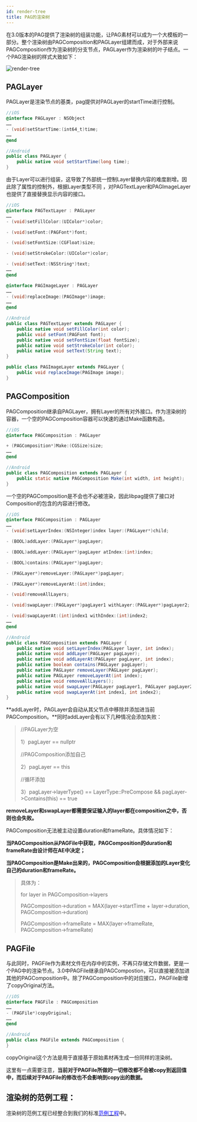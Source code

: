 ```yaml
---
id: render-tree
title: PAG的渲染树
---
```


在3.0版本的PAG提供了渲染树的组装功能，让PAG素材可以成为一个大模板的一部分。整个渲染树由PAGComposition和PAGLayer组建而成，对于外部来说PAGComposition作为渲染树的分支节点，PAGLayer作为渲染树的叶子结点。一个PAG渲染树的样式大致如下：

![render-tree](/img/docs/render-tree.png)

## PAGLayer

PAGLayer是渲染节点的基类，pag提供对PAGLayer的startTime进行控制。

```objectivec
//iOS
@interface PAGLayer : NSObject
……
- (void)setStartTime:(int64_t)time;
……
@end
```

```java
//Android
public class PAGLayer {
    public native void setStartTime(long time);
}
```

由于Layer可以进行组装，这导致了外部统一控制Layer替换内容的难度剧增。因此除了属性的控制外，根据Layer类型不同 ，对PAGTextLayer和PAGImageLayer也提供了直接替换显示内容的接口。

```objectivec
//iOS
@interface PAGTextLayer : PAGLayer
……
- (void)setFillColor:(UIColor*)color;

- (void)setFont:(PAGFont*)font;

- (void)setFontSize:(CGFloat)size;

- (void)setStrokeColor:(UIColor*)color;

- (void)setText:(NSString*)text;
……
@end

@interface PAGImageLayer : PAGLayer
……
- (void)replaceImage:(PAGImage*)image;
……
@end
```

```java
//Android
public class PAGTextLayer extends PAGLayer {
    public native void setFillColor(int color);
    public void setFont(PAGFont font);
    public native void setFontSize(float fontSize);
    public native void setStrokeColor(int color);
    public native void setText(String text);
}

public class PAGImageLayer extends PAGLayer {
    public void replaceImage(PAGImage image);
}
```



## PAGComposition

PAGComposition继承自PAGLayer，拥有Layer的所有对外接口。作为渲染树的容器，一个空的PAGComposition容器可以快速的通过Make函数构造。

```objectivec
//iOS
@interface PAGComposition : PAGLayer

+ (PAGComposition*)Make:(CGSize)size;
……
@end
```

```java
//Android
public class PAGComposition extends PAGLayer {
    public static native PAGComposition Make(int width, int height);
}
```

一个空的PAGComposition是不会也不必被渲染，因此libpag提供了接口对Composition的包含的内容进行修改。

```objectivec
//iOS
@interface PAGComposition : PAGLayer
……
- (void)setLayerIndex:(NSInteger)index layer:(PAGLayer*)child;

- (BOOL)addLayer:(PAGLayer*)pagLayer;

- (BOOL)addLayer:(PAGLayer*)pagLayer atIndex:(int)index;

- (BOOL)contains:(PAGLayer*)pagLayer;

- (PAGLayer*)removeLayer:(PAGLayer*)pagLayer;

- (PAGLayer*)removeLayerAt:(int)index;

- (void)removeAllLayers;

- (void)swapLayer:(PAGLayer*)pagLayer1 withLayer:(PAGLayer*)pagLayer2;

- (void)swapLayerAt:(int)index1 withIndex:(int)index2;
……
@end
```

```java
//Android
public class PAGComposition extends PAGLayer {
    public native void setLayerIndex(PAGLayer layer, int index);
    public native void addLayer(PAGLayer pagLayer);
    public native void addLayerAt(PAGLayer pagLayer, int index);
    public native boolean contains(PAGLayer pagLayer);
    public native PAGLayer removeLayer(PAGLayer pagLayer);
    public native PAGLayer removeLayerAt(int index);
    public native void removeAllLayers();
    public native void swapLayer(PAGLayer pagLayer1, PAGLayer pagLayer2);
    public native void swapLayerAt(int index1, int index2);
}
```



**addLayer时，PAGLayer会自动从其父节点中移除并添加进当前PAGComposition。**同时addLayer会有以下几种情况会添加失败：

> //PAGLayer为空
>
> 1）pagLayer == nullptr 
>
> //PAGComposition添加自己
>
> 2）pagLayer == this 
>
> //循环添加
>
> 3）pagLayer->layerType() == LayerType::PreCompose && pagLayer->Contains(this) == true 

**removeLayer和swapLayer都需要保证输入的layer都在composition之中，否则也会失败。**



PAGComposition无法被主动设置duration和frameRate。具体情况如下：

**当PAGComposition从PAGFile中获取，PAGComposition的duration和frameRate由设计师在AE中决定；**

**当PAGComposition是Make出来的，PAGComposition会根据添加的Layer变化自己的duration和frameRate。**

> 具体为：
>
> for layer in PAGComposition->layers
>
> PAGComposition->duration = MAX(layer->startTime + layer->duration, PAGComposition->duration)
>
> PAGComposition->frameRate = MAX(layer->frameRate, PAGComposition->frameRate)



## PAGFile

与此同时，PAGFile作为素材文件在内存中的实例，不再只存储文件数据，更是一个PAG中的渲染节点。3.0中PAGFile继承自PAGCompostion，可以直接被添加进其他的PAGComposition中。除了PAGComposition中的对应接口，PAGFile新增了copyOriginal方法。

```objectivec
//iOS
@interface PAGFile : PAGComposition
……
- (PAGFile*)copyOriginal;
……
@end
```

```java
//Android
public class PAGFile extends PAGComposition {
}
```



copyOriginal这个方法是用于直接基于原始素材再生成一份同样的渲染树。

这里有一点需要注意，**当前对于PAGFile所做的一切修改都不会被copy到返回值中，而后续对于PAGFile的修改也不会影响到copy出的数据。**



## 渲染树的范例工程：

渲染树的范例工程已经整合到我们的标准[<font color=blue>范例工程</font>](/docs/sdk.html)中。